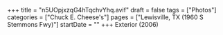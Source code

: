 +++
title = "n5UOpjxzqG4hTqchvYhq.avif"
draft = false
tags = ["Photos"]
categories = ["Chuck E. Cheese's"]
pages = ["Lewisville, TX (1960 S Stemmons Fwy)"]
startDate = ""
+++
Exterior (2006)
